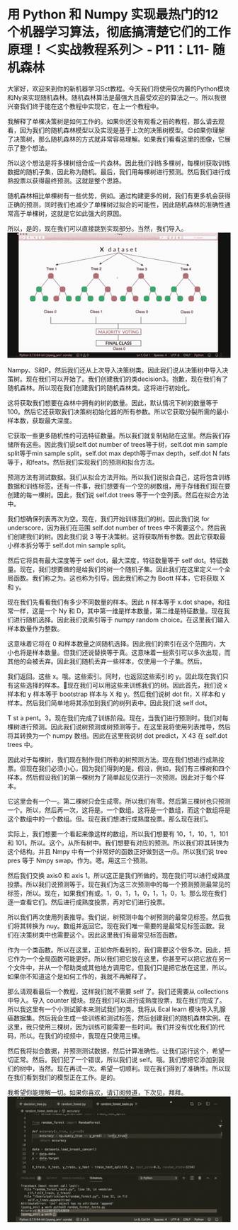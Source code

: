 # 用 Python 和 Numpy 实现最热门的12个机器学习算法，彻底搞清楚它们的工作原理！＜实战教程系列＞ - P11：L11- 随机森林 

大家好，欢迎来到你的新机器学习Sct教程。今天我们将使用仅内置的Python模块和Ny来实现随机森林。随机森林算法是最强大且最受欢迎的算法之一。所以我很兴奋我们终于能在这个教程中实现它，在上一个教程中。

我解释了单棵决策树是如何工作的。如果你还没有观看之前的教程，那么请去观看，因为我们的随机森林模型以及实现是基于上次的决策树模型。😊如果你理解了决策树，那么随机森林的方式就非常容易理解。如果我们看看这里的图像，它展示了整个想法。

所以这个想法是将多棵树组合成一片森林。因此我们训练多棵树，每棵树获取训练数据的随机子集，因此称为随机。最后，我们用每棵树进行预测。然后我们进行成熟投票以获得最终预测。这就是整个思路。

随机森林相比单棵树有一些优势，例如。通过构建更多的树，我们有更多机会获得正确的预测，同时我们也减少了单棵树过拟合的可能性，因此随机森林的准确性通常高于单棵树，这就是它如此强大的原因。

所以，是的，现在我们可以直接跳到实现部分。当然，我们导入。![](img/657eaccf75713176fcbe8f6ff6eea819_1.png)

Nampy、S和P。然后我们还从上次导入决策树类。因此我们说从决策树中导入决策树。现在我们可以开始了。我们创建我们的类decision3。抱歉，现在我们有了随机森林。所以现在我们创建我们的随机森林类。这将进行初始化。

这将获取我们想要在森林中拥有的树的数量。因此，默认情况下树的数量等于100。然后它还获取我们决策树初始化器的所有参数。所以它获取分裂所需的最小样本数，获取最大深度。

它获取一些更多随机性的可选特征数量。所以我们就复制粘贴在这里。然后我们存储所有这些。因此我们说self.dot number of trees等于树，self.dot min sample split等于min sample split，self.dot max depth等于max depth，self.dot N fats等于，和feats。然后我们实现我们的预测和拟合方法。

预测方法有测试数据。我们从拟合方法开始。所以我们说拟合自己，这将包含训练数据和训练标签。还有一件事，我们想要有一个空的树数组，用于存储我们现在要创建的每一棵树。因此，我们说 self.dot trees 等于一个空列表。然后在拟合方法中。

我们想确保列表再次为空。现在，我们开始训练我们的树。因此我们说 for underscore，因为我们在范围 self.dot number of trees 中不需要这个。然后我们创建我们的树。因此我们说 3 等于决策树。这将获取所有参数。因此它获取最小样本拆分等于 self.dot min sample split。

然后它将具有最大深度等于 self dot，最大深度，特征数量等于 self dot。特征数量。现在，我们想要做的是给我们的树一个随机子集。因此我们在这里定义一个全局函数。我们称之为。这也称为引导。因此我们称之为 Boott 样本，它将获取 X 和 y。

现在我们先看看我们有多少不同数量的样本。因此 n 样本等于 x.dot shape。和往常一样，这是一个 Ny 和 D，其中第一维是样本数量，第二维是特征数量。现在我们进行随机选择。因此我们说索引等于 numpy random choice。在这里我们输入样本数量作为整数。

这意味着它将在 0 和样本数量之间随机选择。因此我们的索引在这个范围内，大小也将是样本数量。但我们还说替换等于真。这意味着一些索引可以多次出现，而其他的会被丢弃。因此我们随机丢弃一些样本，仅使用一个子集。然后。

我们返回。这些 x。哦。这些索引。同时，也返回这些索引的 y。因此现在我们只有这些选择的样本。🎼现在我们可以用这些来训练我们的树。因此首先，我们说 x 样本和 y 样本等于 bootstrap 样本与 X 和 y。然后我们说树 dot fit，X 样本和 y 样本。然后我们简单地将其添加到我们的树列表中。因此我们说 self dot。

T st a pent。3。现在我们完成了训练阶段。现在，当我们进行预测时。我们对每棵树进行预测。因此我们说树预测或树预测等于。在这里我将使用列表推导，然后将其转换为一个 numpy 数组。因此在这里我说树 dot predict，X 43 在 self.dot trees 中。

因此对于每棵树，我们现在制作我们所称的树预测方法。现在我们想进行成熟投票。但现在我们必须小心，因为我们得到的是。假设，例如，我们有三棵树和四个样本。然后假设我们的第一棵树为了简单起见仅进行一次预测。因此对于每个样本。

它这里会有一个一。第二棵树只会生成零。所以我们有零。然后第三棵树也只预测一个。所以，然后再一次，这将是。一个数组。这将是一个数组，而这个数组将是这个数组中的一个数组。但。现在我们想进行成熟度投票。那么现在我们。

实际上，我们想要一个看起来像这样的数组，所以我们想要有 10，1，10，1，101 和 101。所以。这个。从所有树中。我们想要有对应的预测。所以我们将其转换为这个结构。并且 Nmpy 中有一个非常好的函数正好做到这一点。所以我们说 tree pres 等于 Nmpy swap。作为。嗯。用这三个预测。

然后我们交换 axis0 和 axis 1。所以这正是我们所做的。现在我们可以进行成熟度投票。所以我们说预测等于。现在我们为这三次预测中的每一个预测预测最常见的标签，所以。现在，如果我们有或。1，0，1，1，0，1，1，0，1。那么现在我们逐一查看它们。然后进行成熟度投票，再对它们进行投票。

所以我们再次使用列表推导。我们说，树预测中每个树预测的最常见标签。然后我们将其转换为 nuy。数组并返回它。现在我们唯一需要的是最常见标签函数。我们在决策树类中也需要这个。因此这里我们有最常见标签函数。

作为一个类函数。所以在这里，正如你所看到的，我们需要这个很多次。因此，把它作为一个全局函数可能更好。所以我们把它放在这里，你甚至可以把它放在另一个文件中，并从一个帮助类或其他地方调用它。但我们只是把它放在这里，所以。如果你不知道这个是如何工作的，我就不再解释了。

那么请观看最后一个教程，这样我们就不需要 self 了。我们还需要从 collections 中导入。导入 counter 模块。现在我们可以进行成熟度投票，现在我们完成了。所以我这里有一个小测试脚本来测试我们的类。我将从 Ecal learn 模块导入乳腺癌数据集。然后我会生成一些训练和测试标签，然后创建我们的随机森林实例。在这里，我只使用三棵树，因为训练可能需要一些时间。我们并没有优化我们的代码，所以。在我们的视频中，我现在只使用三棵。

然后我将拟合数据，并预测测试数据，然后计算准确性。让我们运行这个，希望一切正常。然后。我们犯了一个错误，所以我们说 self。哦。我们想把它添加到我们的树中，当然。现在再试一次。希望一切顺利。现在我们得到了准确性。所以现在我们看到我们的模型正在工作。是的。

我希望你能理解一切。如果你喜欢，请订阅频道，下次见，拜拜。![](img/657eaccf75713176fcbe8f6ff6eea819_3.png)
